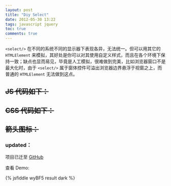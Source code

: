 ```yaml
---
layout: post
title: "Diy Select"
date: 2012-05-30 13:22
tags: javascript jquery
toc: true
comments: true
---
```


`<select/>` 在不同的系统不同的显示器下表现各异，无法统一。但可以用其它的 `HTMLElement` 来模拟，其好处是你可以对其使用自定义样式，而且在各个环境下保持一致；缺点也显而易见，毕竟是人工模拟，很难做到完美，比如浏览器窗口不是最大化时，由于 `<select/>` 属于窗体控件可溢出浏览器边界悬浮于视窗之上，而普通的 `HTMLElement` 无法做到这点。

## ~~JS 代码如下：~~


## ~~CSS 代码如下：~~


## ~~箭头图标：~~

### updated：

项目已迁至 [GitHub](https://github.com/RoshanWu/diySelect)

查看 Demo:

{% jsfiddle wyBF5 result dark %}
